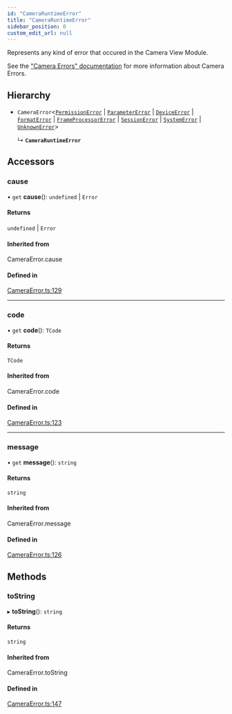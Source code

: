 ```yaml
---
id: "CameraRuntimeError"
title: "CameraRuntimeError"
sidebar_position: 0
custom_edit_url: null
---
```


Represents any kind of error that occured in the Camera View Module.

See the ["Camera Errors" documentation](https://react-native-vision-camera.com/docs/guides/errors) for more information about Camera Errors.

## Hierarchy

- `CameraError`<[`PermissionError`](../#permissionerror) \| [`ParameterError`](../#parametererror) \| [`DeviceError`](../#deviceerror) \| [`FormatError`](../#formaterror) \| [`FrameProcessorError`](../#frameprocessorerror) \| [`SessionError`](../#sessionerror) \| [`SystemError`](../#systemerror) \| [`UnknownError`](../#unknownerror)\>

  ↳ **`CameraRuntimeError`**

## Accessors

### cause

• `get` **cause**(): `undefined` \| `Error`

#### Returns

`undefined` \| `Error`

#### Inherited from

CameraError.cause

#### Defined in

[CameraError.ts:129](https://github.com/mrousavy/react-native-vision-camera/blob/c2fb5bf1/src/CameraError.ts#L129)

___

### code

• `get` **code**(): `TCode`

#### Returns

`TCode`

#### Inherited from

CameraError.code

#### Defined in

[CameraError.ts:123](https://github.com/mrousavy/react-native-vision-camera/blob/c2fb5bf1/src/CameraError.ts#L123)

___

### message

• `get` **message**(): `string`

#### Returns

`string`

#### Inherited from

CameraError.message

#### Defined in

[CameraError.ts:126](https://github.com/mrousavy/react-native-vision-camera/blob/c2fb5bf1/src/CameraError.ts#L126)

## Methods

### toString

▸ **toString**(): `string`

#### Returns

`string`

#### Inherited from

CameraError.toString

#### Defined in

[CameraError.ts:147](https://github.com/mrousavy/react-native-vision-camera/blob/c2fb5bf1/src/CameraError.ts#L147)
